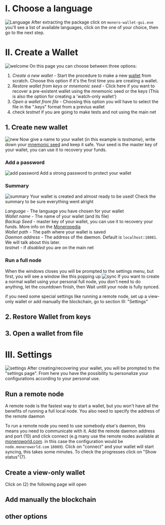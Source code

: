 # I. Choose a language
![Language](/media/language.png)
After extracting the package click on `monero-wallet-gui.exe` you'll see a list of available languages, click on the one of your choice, then go to the next step.

# II. Create a Wallet
![welcome](/media/welcome.png)
On this page you can choose between three options:

1. *Create a new wallet* - Start the procedure to make a new [wallet](https://getmonero.org/resources/moneropedia/wallet.html) from scratch. Choose this option if it's the first time you are creating a wallet.
2. *Restore wallet from keys or mnemonic seed* - Click here if you want to recover a pre-existent wallet using the mnemonic seed or the keys (This is also the option for creating a 'watch-only wallet')
3. *Open a wallet from file* - Choosing this option you will have to select the file in the ".keys" format from a previus wallet
4. check *testnet* if you are going to make tests and not using the main net

## 1. Create new wallet
![new](/media/create_new.png)
Now give a name to your wallet (in this example is *testname*), write down your [mnemonic seed](https://getmonero.org/resources/moneropedia/mnemonicseed.html) and keep it safe. Your seed is the master key of your wallet, you can use it to recovery your funds.

### Add a password
![add password](/media/password.png)
Add a strong password to protect your wallet

### Summary
![summary](/media/summary.png)
Your wallet is created and almost ready to be used!
Check the summary to be sure everything went alright
&nbsp;

*Language* - The language you have chosen for your wallet    
*Wallet name* - The name of your wallet (and its file)    
*Backup Seed* - master key of your wallet, you can use it to recovery your funds. More info on the [Moneropedia](https://getmonero.org/resources/moneropedia/mnemonicseed.html)    
*Wallet path* - The path where your wallet is saved    
*Daemon address* - The address of the daemon. Default is `localhost:18081`. We will talk about this later.    
*testnet* - if *disabled* you are on the main net

### Run a full node
When the windows closes you will be prompted to the settings menu, but first, you will see a window like this popping up
![sync](/media/sync.png)
If you want to create a normal wallet using your personal full node, you don't need to do anything, let the countdown finish, then Wait untill your node is fully synced.

if you need some special settings like running a remote node, set up a view-only wallet or add manually the blockchain, go to section III: "Settings"


## 2. Restore Wallet from keys

## 3. Open a wallet from file

# III. Settings

![settings](/media/settings.png)
After creating/recovering your wallet, you will be prompted to the "settings page". From here you have the possibility tu personalize your configurations according to your personal use.

## Run a remote node
A remote node is the fastest way to start a wallet, but you won't have all the benefits of running a full local node. You also need to specify the address of the remote daemon

To run a remote node you need to use somebody else's daemon, this means you need to communicate with it. Add the remote daemon address and port (10) and click connect (e.g many use the remote nodes available at [moneroworld.com](https://moneroworld.com/#nodes). in this case the configuration would be `node.moneroworld.com` `18089`). Click on "connect" and your wallet will start syncing, this takes some minutes. To check the progresses click on "Show status"(7). 

## Create a view-only wallet
Click on (2) the following page will open
## Add manually the blockchain

## other options
